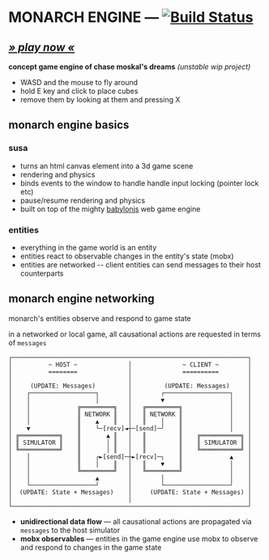
# MONARCH ENGINE — [![Build Status](https://travis-ci.org/monarch-games/engine.svg?branch=master)](https://travis-ci.org/monarch-games/engine)

## ***[» play now «](https://monarch-games.github.io/engine/)***

**concept game engine of chase moskal's dreams** *(unstable wip project)*
- WASD and the mouse to fly around
- hold E key and click to place cubes
- remove them by looking at them and pressing X

## monarch engine basics

### susa

- turns an html canvas element into a 3d game scene
- rendering and physics
- binds events to the window to handle handle input locking (pointer lock etc)
- pause/resume rendering and physics
- built on top of the mighty [babylonjs](http://www.babylonjs.com/) web game engine

### entities

- everything in the game world is an entity
- entities react to observable changes in the entity's state (mobx)
- entities are networked -- client entities can send messages to their host counterparts

## monarch engine networking

monarch's entities observe and respond to game state

in a networked or local game, all causational actions are requested in terms of `messages`

```
┌─────────────────────────────────────────────────────────────────┐
│          ~ HOST ~              │              ~ CLIENT ~        │
│          ========              │              ==========        │
│                                │                                │
│     (UPDATE: Messages)         │         (UPDATE: Messages)     │
│    ┌──────────────────┐        │        ┌──────────────────┐    │
│    │                  │        │        ▼                  │    │
│    │             ╔═════════╗   │   ╔═════════╗             │    │
│    │             ║ NETWORK ║   │   ║ NETWORK ║             │    │
│    │             ║    ▲    ║   │   ║    │    ║             │    │
│    ▼             ║    └─[recv]◄┼─[send]─┘    ║             │    │
│ ╔═══════════╗    ║       ▲ ║   │   ║         ║    ╔═══════════╗ │
│ ║ SIMULATOR ║    ║       │ ║   │   ║         ║    ║ SIMULATOR ║ │
│ ╚═══════════╝    ║       │ ║   │   ║         ║    ╚═══════════╝ │
│    │             ║    ┌►[send]─┼►[recv]─┐    ║             ▲    │
│    │             ║    │    ║   │   ║    ▼    ║             │    │
│    │             ╚═════════╝   │   ╚═════════╝             │    │
│    │                  ▲        │        │                  │    │
│    └──────────────────┘        │        └──────────────────┘    │
│  (UPDATE: State + Messages)    │     (UPDATE: State + Messages) │
│                                │                                │
└─────────────────────────────────────────────────────────────────┘
```

- **unidirectional data flow** — all causational actions are propagated via `messages` to the host simulator
- **mobx observables** — entities in the game engine use mobx to observe and respond to changes in the game state
